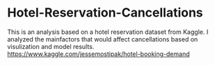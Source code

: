 # Hotel-Reservation-Cancellations
This is an analysis based on a hotel reservation dataset from Kaggle. I analyzed the mainfactors that would affect cancellations based on visulization and model results.
https://www.kaggle.com/jessemostipak/hotel-booking-demand
